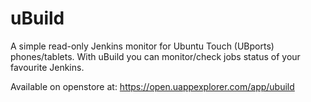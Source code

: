 # uBuild
A simple read-only Jenkins monitor for Ubuntu Touch (UBports) phones/tablets.
With uBuild you can monitor/check jobs status of your favourite Jenkins.

Available on openstore at: https://open.uappexplorer.com/app/ubuild
